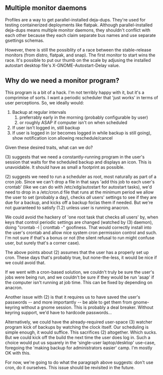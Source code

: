 <!--
SPDX-License-Identifier: CC-BY-SA-4.0
SPDX-FileCopyrightText: Michael Terry
-->

## Multiple monitor daemons

Profiles are a way to get parallel-installed deja-dups. They're used for testing containerized deployments like flatpak.
Although parallel-installed deja-dups means multiple monitor daemons, they shouldn't conflict with each other because
they each claim separate bus names and use separate gsettings schemas.

However, there is still the possiblity of a race between the stable-release monitors (from distro, flatpak, and snap).
The first monitor to start wins the race. It's possible to put our thumb on the scale by adjusing the installed
autostart desktop file's X-GNOME-Autostart-Delay value.

## Why do we need a monitor program?

This program is a bit of a hack.  I'm not terribly happy with it, but it's a comprimise of sorts.  I want a periodic scheduler that 'just works' in terms of user perceptions.  So, we ideally would:
1. Backup at regular intervals
   1. preferrably early in the morning (probably configurable by user)
   2. or roughly ASAP if computer isn't on when scheduled
2. If user isn't logged in, still backup
3. If user is logged in (or becomes logged in while backup is still going),
   show notification icon allowing reschedule/cancel

Given these desired traits, what can we do?

(3) suggests that we need a constantly-running program in the user's session that waits for the scheduled backup and displays an icon.  This is unavoidable.  It should have as small a footprint as possible.

(2) suggests we need to run a scheduler as root, most naturally as part of a cron job.  Since we can't drop a file in that says 'add this job to each user's crontab' (like we can do with /etc/xdg/autostart for autostart tasks), we'd need to drop in a /etc/cron.d file that runs at the minimum period we allow the user to set (probably a day), checks *all* users' settings to see if they are due for a backup, and kicks off a backup for/as them if needed.  But we're not guaranteed to satisfy (1.2) unless user is running anacron.

We could avoid the hackery of 'one root task that checks all users' by, when keys that control periodic settings are changed (watched by (3) daemon), doing "crontab -l | cronttab -" goofiness.  That would correctly install into the user's crontab and allow nice system cron permission control and such.  I'm not sure if that's a bonus or not (the silent refusal to run might confuse user, but surely that's a corner case).

The above points about (2) assumes that the user has a properly set up cron.  These days that's probably true, but none-the-less, it would be nice if we could avoid that.

If we went with a cron-based solution, we couldn't truly be sure the user's jobs were being run, and we couldn't be sure if they would be run 'asap' if the computer isn't running at job time.  This can be fixed by depending on anacron.

Another issue with (2) is that it requires us to have saved the user's passwords -- and more importantly -- be able to get them from gnome-keyring without a gnome session.  This is probably a deal breaker.  Without keyring support, we'd have to hardcode passwords...

Alternatively, we could have the already-required user-space (3) watcher program kick of backups by watching the clock itself.  Our scheduling is simple enough, it would suffice.  This sacrifices (2) altogether.  Which sucks.  But we could kick off the build the next time the user does log in.  Such a choice would put us squarely in the 'single-user laptop/desktop' use-case, foregoing the 'making backup for administrators easier' camp.  I'm mostly OK with this.

For now, we're going to do what the paragraph above suggests:  don't use cron, do it ourselves.  This issue should be revisited in the future.

